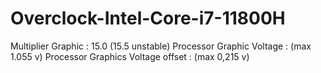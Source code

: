 # Overclock-Intel-Core-i7-11800H
Multiplier Graphic : 15.0 (15.5 unstable)
Processor Graphic Voltage : (max 1.055 v)
Processor Graphics Voltage offset : (max 0,215 v)
